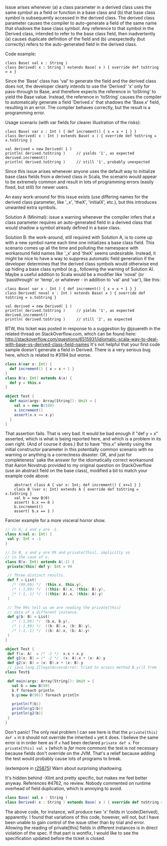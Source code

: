 Issue arises whenever (a) a class parameter in a derived class uses the same
symbol as a field or function in a base class and (b) that base class symbol
is subsequently accessed in the derived class. The derived class parameter
causes the compiler to auto-generate a field of the same name that shadows 
the base class symbol. Any reference to that symbol in the Derived class, 
intended to refer to the base class field, then inadvertently (a) causes 
duplicate definition of the field and (b) unexpectedly (but correctly) refers 
to the auto-generated field in the derived class.

Code example:

    class Base( val x : String )
    class Derived( x : String ) extends Base( x ) { override def toString = x }

Since the 'Base' class has 'val' to generate the field and the derived class
does not, the developer clearly intends to use the 'Derived' 'x' only for
pass-through to Base, and therefore expects the reference in 'toString' to
yield the Base value. Instead, the reference in 'toString' causes the compiler
to automatically generate a field 'Derived.x' that shadows the 'Base.x' field,
resulting in an error. The compiler behaves correctly, but the result is a 
programming error.

Usage scenario (with var fields for clearer illustration of the risks):

    class Base( var x : Int ) { def increment() { x = x + 1 } }
    class Derived( x : Int ) extends Base( x ) { override def toString = x.toString }

    val derived = new Derived( 1 )
    println( derived.toString )     // yields '1', as expected
    derived.increment()
    println( derived.toString )     // still '1', probably unexpected

Since this issue arises whenever anyone uses the default way to initialize
base class fields from a derived class in Scala, the scenario would appear to
be extremely common and result in lots of programming errors (easily fixed, 
but still) for newer users.
 
An easy work-around for this issue exists (use differing names for the derived
class parameter, like '_x', 'theX', 'initialX', etc.), but this introduces 
unwanted extra symbols. 


Solution A (Minimal): issue a warning whenever the compiler infers that a 
class parameter requires an auto-generated field in a derived class that 
would shadow a symbol already defined in a base class.

Solution B: the work-around, still required with Solution A, is to come up
with a new symbol name each time one initializes a base class field. This 
scenario comes up all the time and polluting the namespace with workaround 
field names like '_x' and 'theX' seems undesirable. Instead, it might be nice 
to have a way to suppress automatic field generation if the developer 
determines that the derived class symbols would otherwise end up hiding a base 
class symbol (e.g., following the warning of Solution A). Maybe a useful
addition to Scala would be a modifier like 'noval' (or 'passthrough' or 
'temp', or whatever - in addition to 'val' and 'var'), like this:

    class Base( var x : Int ) { def increment() { x = x + 1 } }
    class Derived( noval x : Int ) extends Base( x ) { override def toString = x.toString }

    val derived = new Derived( 1 )
    println( derived.toString )     // yields '1', as expected
    derived.increment()
    println( derived.toString )     // still '2', as expected

BTW, this ticket was posted in response to a suggestion by @jsuereth in the related thread on StackOverflow.com, which can be found here: http://stackoverflow.com/questions/6515931/idiomatic-scala-way-to-deal-with-base-vs-derived-class-field-names 
It's not helpful that your first code sample doesn't generate a field in Derived.  There is a very serious bug here, which is related to #3194 but worse.
```scala
class A(var x: Int) {
  def increment() { x = x + 1 }
}
class B(x: Int) extends A(x) {
  def y = this.x
}

object Test {
  def main(args: Array[String]): Unit = {
    val x = new B(100)
    x.increment()
    assert(x.x == x.y)
  }
}
```
That assertion fails.  That is very bad.  It would be bad enough if "def y = x" asserted, which is what is being reported here, and which is a problem in its own right.  (And of course it does.) But to have "this.x" silently using the initial constructor parameter in this potentially common scenario with no warning or anything is a correctness disaster.
OK, and just for completeness' sake the answer for the idiomatically correct workaround that Aaron Novstrup provided to my original question on StackOverflow (use an abstract field on the base class), modified a bit to match your example code above:

        abstract class A { var x: Int; def increment() { x+=1 } }
        class B (var x: Int) extends A { override def toString = x.toString }
        val b = new B(0)
        assert( b.x == 0 )
        b.increment()
        assert( b.x == 1 )
Fancier example for a more visceral horror show.
```scala
// In A, x and y are -1.
class A(val x: Int) {
 val y: Int = -1
}

// In B, x and y are 99 and private[this], implicitly so
// in the case of x.
class B(x: Int) extends A(-1) {
 private[this] def y: Int = 99

 // Three distinct results.
 def f = List(
   /* (99,99) */  (this.x, this.y),
   /* (-1,99) */  ((this: B).x, (this: B).y),
   /* (-1,-1) */  ((this: A).x, (this: A).y)
 )

 // The 99s tell us we are reading the private[this]
 // data of a different instance.
 def g(b: B) = List(
   /* (-1,99) */  (b.x, b.y),
   /* (-1,99) */  ((b: B).x, (b: B).y),
   /* (-1,-1) */  ((b: A).x, (b: A).y)
 )
}

object Test {
 def f(x: A)  = /* -2 */  x.x + x.y
 def g1(x: B) = /* -2 */  (x: A).x + (x: A).y
 def g2(x: B) = (x: B).x + (x: B).y
 // java.lang.IllegalAccessError: tried to access method B.y()I from
class Test$

 def main(args: Array[String]): Unit = {
   val b = new B(99)
   b.f foreach println
   b.g(new B(99)) foreach println

   println(f(b))
   println(g1(b))
   println(g2(b))
 }
}
```
Don't panic! The only real problem I can see here is that the `private[this] def x` in `B` should not override the inherited `x` yet it does. I believe the same error is in order here as if `x` had been declared `private def x`. For `private[this] val x` (which is *far* more common) the test is not necessary because fields don't override on the JVM. That's a relief because adding the test would probably cause lots of programs to break.


(extempore in [r25875](https://codereview.scala-lang.org/fisheye/changelog/scala-svn?cs=25875)) Warn about surprising shadowing.

It's hidden behind -Xlint and pretty specific, but makes me feel
better anyway.  References #4762, no review.
Nobody commented on runtime overhead of field duplication, which is annoying to avoid.
```scala
class Base( val x : String )
class Derived( x : String ) extends Base( x ) { override def toString = x }
```

The above code, for instance, will produce two 'x' fields in \code{Derived}, apparently. I found that variations of this code, however, will not, but I have been unable to gain control of the issue other than by trial and error.
Allowing the reading of private[this] fields in different instances is in direct violation of the spec.  If that part is wontfix, I would like to see the specification updated before the ticket is closed.
